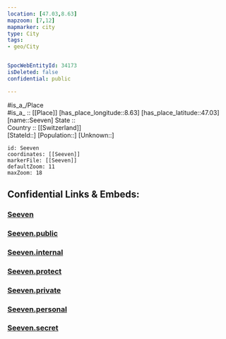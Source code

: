 ```yaml
---
location: [47.03,8.63] 
mapzoom: [7,12] 
mapmarker: city 
type: City
tags:
- geo/City


SpocWebEntityId: 34173
isDeleted: false
confidential: public

---
```

#is_a_/Place  
#is_a_ :: [[Place]] 
[has_place_longitude::8.63] 
[has_place_latitude::47.03] 
[name::Seeven] 
State ::  
Country :: [[Switzerland]]  
[StateId::] 
[Population::] 
[Unknown::] 


```leaflet
id: Seeven
coordinates: [[Seeven]] 
markerFile: [[Seeven]] 
defaultZoom: 11 
maxZoom: 18
```


## Confidential Links & Embeds: 

### [Seeven](/_Standards/Earth/Continent/Europe/Europe~Central/Switzerland/Switzerland~Cantons/Schwyz,Canton/City/Seeven.md) 

### [Seeven.public](/_public/Earth/Continent/Europe/Europe~Central/Switzerland/Switzerland~Cantons/Schwyz,Canton/City/Seeven.public.md) 

### [Seeven.internal](/_internal/Earth/Continent/Europe/Europe~Central/Switzerland/Switzerland~Cantons/Schwyz,Canton/City/Seeven.internal.md) 

### [Seeven.protect](/_protect/Earth/Continent/Europe/Europe~Central/Switzerland/Switzerland~Cantons/Schwyz,Canton/City/Seeven.protect.md) 

### [Seeven.private](/_private/Earth/Continent/Europe/Europe~Central/Switzerland/Switzerland~Cantons/Schwyz,Canton/City/Seeven.private.md) 

### [Seeven.personal](/_personal/Earth/Continent/Europe/Europe~Central/Switzerland/Switzerland~Cantons/Schwyz,Canton/City/Seeven.personal.md) 

### [Seeven.secret](/_secret/Earth/Continent/Europe/Europe~Central/Switzerland/Switzerland~Cantons/Schwyz,Canton/City/Seeven.secret.md)

